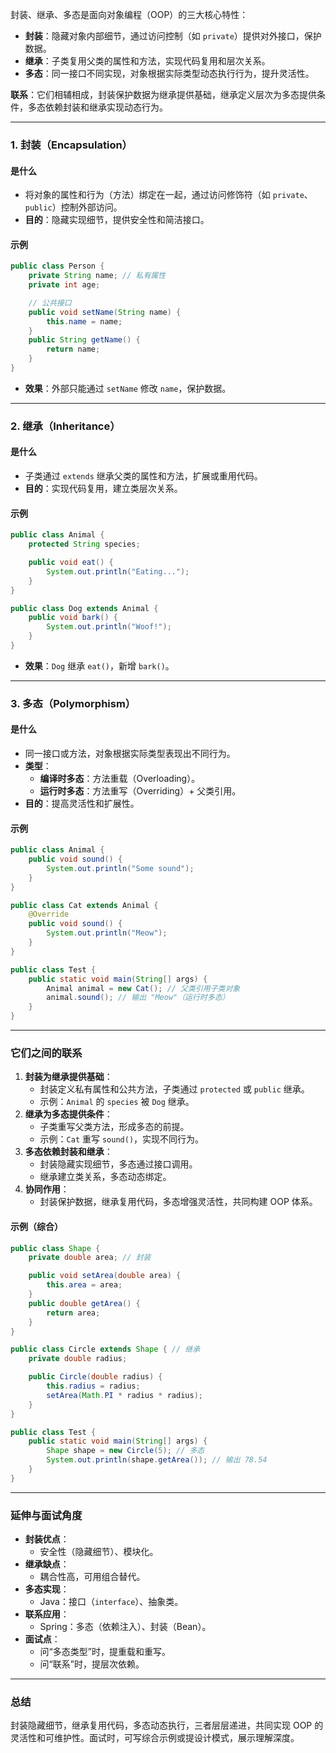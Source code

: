 
封装、继承、多态是面向对象编程（OOP）的三大核心特性：
- **封装**：隐藏对象内部细节，通过访问控制（如 `private`）提供对外接口，保护数据。
- **继承**：子类复用父类的属性和方法，实现代码复用和层次关系。
- **多态**：同一接口不同实现，对象根据实际类型动态执行行为，提升灵活性。

**联系**：它们相辅相成，封装保护数据为继承提供基础，继承定义层次为多态提供条件，多态依赖封装和继承实现动态行为。

---

### 1. 封装（Encapsulation）
#### 是什么
- 将对象的属性和行为（方法）绑定在一起，通过访问修饰符（如 `private`、`public`）控制外部访问。
- **目的**：隐藏实现细节，提供安全性和简洁接口。

#### 示例
```java
public class Person {
    private String name; // 私有属性
    private int age;

    // 公共接口
    public void setName(String name) {
        this.name = name;
    }
    public String getName() {
        return name;
    }
}
```
- **效果**：外部只能通过 `setName` 修改 `name`，保护数据。

---

### 2. 继承（Inheritance）
#### 是什么
- 子类通过 `extends` 继承父类的属性和方法，扩展或重用代码。
- **目的**：实现代码复用，建立类层次关系。

#### 示例
```java
public class Animal {
    protected String species;

    public void eat() {
        System.out.println("Eating...");
    }
}

public class Dog extends Animal {
    public void bark() {
        System.out.println("Woof!");
    }
}
```
- **效果**：`Dog` 继承 `eat()`，新增 `bark()`。

---

### 3. 多态（Polymorphism）
#### 是什么
- 同一接口或方法，对象根据实际类型表现出不同行为。
- **类型**：
  - **编译时多态**：方法重载（Overloading）。
  - **运行时多态**：方法重写（Overriding）+ 父类引用。
- **目的**：提高灵活性和扩展性。

#### 示例
```java
public class Animal {
    public void sound() {
        System.out.println("Some sound");
    }
}

public class Cat extends Animal {
    @Override
    public void sound() {
        System.out.println("Meow");
    }
}

public class Test {
    public static void main(String[] args) {
        Animal animal = new Cat(); // 父类引用子类对象
        animal.sound(); // 输出 "Meow"（运行时多态）
    }
}
```

---

### 它们之间的联系
1. **封装为继承提供基础**：
   - 封装定义私有属性和公共方法，子类通过 `protected` 或 `public` 继承。
   - 示例：`Animal` 的 `species` 被 `Dog` 继承。
2. **继承为多态提供条件**：
   - 子类重写父类方法，形成多态的前提。
   - 示例：`Cat` 重写 `sound()`，实现不同行为。
3. **多态依赖封装和继承**：
   - 封装隐藏实现细节，多态通过接口调用。
   - 继承建立类关系，多态动态绑定。
4. **协同作用**：
   - 封装保护数据，继承复用代码，多态增强灵活性，共同构建 OOP 体系。

#### 示例（综合）
```java
public class Shape {
    private double area; // 封装

    public void setArea(double area) {
        this.area = area;
    }
    public double getArea() {
        return area;
    }
}

public class Circle extends Shape { // 继承
    private double radius;

    public Circle(double radius) {
        this.radius = radius;
        setArea(Math.PI * radius * radius);
    }
}

public class Test {
    public static void main(String[] args) {
        Shape shape = new Circle(5); // 多态
        System.out.println(shape.getArea()); // 输出 78.54
    }
}
```

---

### 延伸与面试角度
- **封装优点**：
  - 安全性（隐藏细节）、模块化。
- **继承缺点**：
  - 耦合性高，可用组合替代。
- **多态实现**：
  - Java：接口（`interface`）、抽象类。
- **联系应用**：
  - Spring：多态（依赖注入）、封装（Bean）。
- **面试点**：
  - 问“多态类型”时，提重载和重写。
  - 问“联系”时，提层次依赖。

---

### 总结
封装隐藏细节，继承复用代码，多态动态执行，三者层层递进，共同实现 OOP 的灵活性和可维护性。面试时，可写综合示例或提设计模式，展示理解深度。